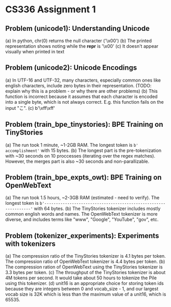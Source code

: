 # CS336 Assignment 1

## Problem (unicode1): Understanding Unicode
(a) In python, chr(0) returns the null character ('\x00')
(b) The printed representation shows noting while the __repr__ is '\x00'
(c) It doesn't appear visually when printed in text

## Problem (unicode2): Unicode Encodings
(a) In UTF-16 and UTF-32, many characters, especially common ones like english characters, include zero bytes in their representation. (TODO: explain why this is a problem - or why there are other problems)
(b) This function is incorrect because it assumes that each character is encoded into a single byte, which is not always correct. E.g. this function fails on the input "こ".
(c) b'\xff\xff'

## Problem (train_bpe_tinystories): BPE Training on TinyStories
(a) The run took 1 minute, ~1-2GB RAM. The longest token is `b' accomplishment'` with 15 bytes.
(b) The longest part is the pre-tokenization with ~30 seconds on 10 proccesses (iterating over the regex matches). However, the merges part is also ~30 seconds and non-parallizable.

## Problem (train_bpe_expts_owt): BPE Training on OpenWebText
(a) The run took 1.5 hours, ~2-3GB RAM (estimated - need to verify). The longest token is `b'----------------------------------------------------------------'` with 64 bytes.
(b) The TinyStories tokenizer includes mostly common english words and names. The OpenWebText tokenizer is more diverse, and includes terms like "www", "Google", "YouTube", "gov", etc.

## Problem (tokenizer_experiments): Experiments with tokenizers
(a) The compression ratio of the TinyStories tokenizer is 4.1 bytes per token. The compression ratio of OpenWebText tokenizer is 4.4 bytes per token.
(b) The compression ration of OpenWebText using the TinyStories tokenizer is 3.3 bytes per token.
(c) The throughput of the TinyStories tokenizer is about 4M tokens per second. It would take about 50 hours to tokenize the Pile using this tokenizer.
(d) unit16 is an appropriate choice for storing token ids because they are integers between 0 and vocab_size - 1, and our largest vocab size is 32K which is less than the maximum value of a unit16, which is 65535.